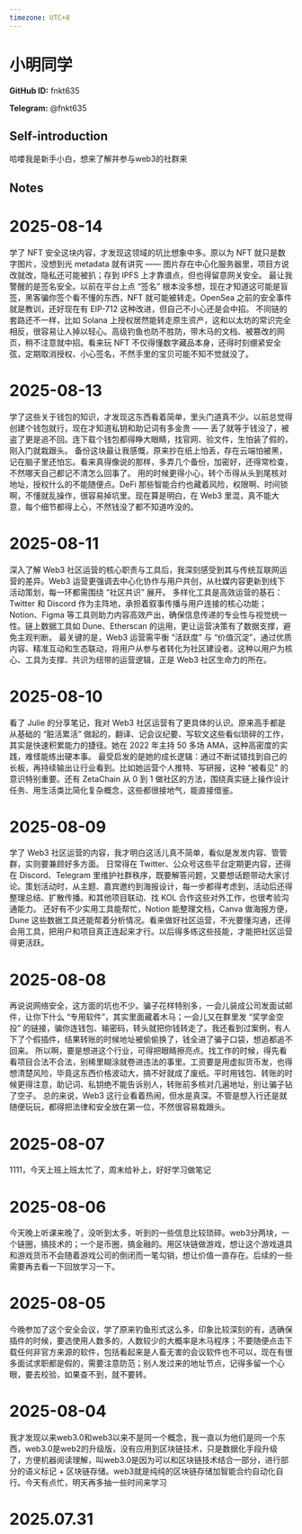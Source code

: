 ```yaml
---
timezone: UTC+8
---
```


# 小明同学

**GitHub ID:** fnkt635

**Telegram:** @fnkt635

## Self-introduction

哈喽我是新手小白，想来了解并参与web3的社群来

## Notes

<!-- Content_START -->
# 2025-08-14

学了 NFT 安全这块内容，才发现这领域的坑比想象中多。原以为 NFT 就只是数字图片，没想到光 metadata 就有讲究 —— 图片存在中心化服务器里，项目方说改就改，隐私还可能被扒；存到 IPFS 上才靠谱点，但也得留意网关安全。
最让我警醒的是签名安全。以前在平台上点 “签名” 根本没多想，现在才知道这可能是盲签，黑客骗你签个看不懂的东西，NFT 就可能被转走。OpenSea 之前的安全事件就是教训，还好现在有 EIP-712 这种改进，但自己不小心还是会中招。
不同链的套路还不一样，比如 Solana 上授权居然能转走原生资产，这和以太坊的常识完全相反，很容易让人掉以轻心。高级钓鱼也防不胜防，带木马的文档、被篡改的网页，稍不注意就中招。看来玩 NFT 不仅得懂数字藏品本身，还得时刻绷紧安全弦，定期取消授权、小心签名，不然手里的宝贝可能不知不觉就没了。

# 2025-08-13

学了这些关于钱包的知识，才发现这东西看着简单，里头门道真不少。以前总觉得创建个钱包就行，现在才知道私钥和助记词有多金贵 —— 丢了就等于钱没了，被盗了更是追不回。连下载个钱包都得睁大眼睛，找官网、验文件，生怕装了假的，刚入门就栽跟头。
备份这块最让我感慨，原来抄在纸上怕丢，存在云端怕被黑，记在脑子里还怕忘。看来真得像说的那样，多弄几个备份，加密好，还得常检查，不然哪天自己都记不清怎么回事了。
用的时候更得小心，转个币得从头到尾核对地址，授权什么的不能随便点。DeFi 那些智能合约也藏着风险，权限啊、时间锁啊，不懂就乱操作，很容易掉坑里。现在算是明白，在 Web3 里混，真不能大意，每个细节都得上心，不然钱没了都不知道咋没的。

# 2025-08-11

深入了解 Web3 社区运营的核心职责与工具后，我深刻感受到其与传统互联网运营的差异。Web3 运营更强调去中心化协作与用户共创，从社媒内容更新到线下活动策划，每一环都需围绕 “社区共识” 展开。
多样化工具是高效运营的基石：Twitter 和 Discord 作为主阵地，承担着叙事传播与用户连接的核心功能；Notion、Figma 等工具则助力内容高效产出，确保信息传递的专业性与视觉统一性。链上数据工具如 Dune、Etherscan 的运用，更让运营决策有了数据支撑，避免主观判断。
最关键的是，Web3 运营需平衡 “活跃度” 与 “价值沉淀”，通过优质内容、精准互动和生态联动，将用户从参与者转化为社区建设者。这种以用户为核心、工具为支撑、共识为纽带的运营逻辑，正是 Web3 社区生命力的所在。

# 2025-08-10

看了 Julie 的分享笔记，我对 Web3 社区运营有了更具体的认识。原来高手都是从基础的 “脏活累活” 做起的，翻译、记会议纪要、写软文这些看似琐碎的工作，其实是快速积累能力的捷径。她在 2022 年主持 50 多场 AMA，这种高密度的实践，难怪能练出硬本事。
最受启发的是她的成长逻辑：通过不断试错找到自己的长板，再持续输出让行业看到。比如她运营个人推特、写研报，这种 “被看见” 的意识特别重要。还有 ZetaChain 从 0 到 1 做社区的方法，围绕真实链上操作设计任务、用生活类比简化复杂概念，这些都很接地气，能直接借鉴。

# 2025-08-09

学了 Web3 社区运营的内容，我才明白这活儿真不简单，看似是发发内容、管管群，实则要兼顾好多方面。
日常得在 Twitter、公众号这些平台定期更内容，还得在 Discord、Telegram 里维护社群秩序，既要解答问题，又要想话题带动大家讨论。策划活动时，从主题、嘉宾邀约到海报设计，每一步都得考虑到，活动后还得整理总结、扩散传播。和其他项目联动、找 KOL 合作这些对外工作，也很考验沟通能力。
还好有不少实用工具能帮忙，Notion 能整理文档，Canva 做海报方便，Dune 这些数据工具还能帮着分析情况。看来做好社区运营，不光要懂沟通，还得会用工具，把用户和项目真正连起来才行。以后得多练这些技能，才能把社区运营得更活跃。

# 2025-08-08

再说说网络安全，这方面的坑也不少。骗子花样特别多，一会儿装成公司发面试邮件，让你下什么 “专用软件”，其实里面藏着木马；一会儿又在群里发 “奖学金空投” 的链接，骗你连钱包、输密码，转头就把你钱转走了。我还看到过案例，有人下了个假插件，结果转账的时候地址被偷偷换了，钱全进了骗子口袋，想追都追不回来。
所以啊，要是想进这个行业，可得把眼睛擦亮点。找工作的时候，得先看看项目合法不合法，别稀里糊涂就卷进违法的事里。工资要是用虚拟货币发，也得想清楚风险，毕竟这东西价格波动大，搞不好就成了废纸。平时用钱包、转账的时候更得注意，助记词、私钥绝不能告诉别人，转账前多核对几遍地址，别让骗子钻了空子。
总的来说，Web3 这行业看着热闹，但水是真深。不管是想入行还是就随便玩玩，都得把法律和安全放在第一位，不然很容易栽跟头。

# 2025-08-07

1111，今天上班上班太忙了，周末给补上，好好学习做笔记

# 2025-08-06

今天晚上听课来晚了，没听到太多，听到的一些信息比较琐碎。web3分两块，一个链圈，搞技术的；一个是币圈，搞金融的。用区块链做游戏，想让这个游戏道具和游戏货币不会随着游戏公司的倒闭而一笔勾销，想让价值一直存在。后续的一些需要再去看一下回放学习一下。

# 2025-08-05

今晚参加了这个安全会议，学了原来钓鱼形式这么多，印象比较深刻的有，选确保插件的时候，要选使用人数多的，人数较少的大概率是木马程序；不要随便点击下载任何非官方来源的软件，包括看起来是人畜无害的会议软件也不可以，现在有很多面试求职都是假的，需要注意防范；别人发过来的地址节点，记得多留一个心眼，要去校验，如果查不到，就不要转。

# 2025-08-04

我才发现以来web3.0和web3以来不是同一个概念，我一直以为他们是同一个东西，web3.0是web2的升级版，没有应用到区块链技术，只是数据化手段升级了，方便机器阅读理解，叫web3.0是因为可以和区块链技术结合一部分，进行部分的语义标记 + 区块链存储。web3就是纯纯的区块链存储加智能合约自动化自行。今天有点忙，明天再多抽一些时间来学习


# 2025.07.31


<!-- Content_END -->
